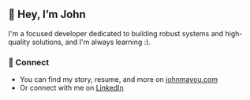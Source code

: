 ## 👋 Hey, I’m John

I'm a focused developer dedicated to building robust systems and high-quality solutions, and I'm always learning :).

### 🔗 Connect
- You can find my story, resume, and more on [johnmayou.com](https://johnmayou.com)
- Or connect with me on [LinkedIn](https://www.linkedin.com/in/johnmayou)
